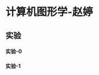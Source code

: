 <html>
<head>
<meta charset ="uft-8">
</head>
<h1>计算机图形学-赵婷</h1>
<h2>实验</h2>
<h4>实验-0 </h4>
<h4>实验-1 </h4>
</html>
